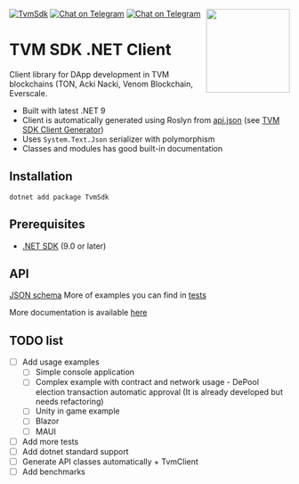 [![TvmSdk](https://img.shields.io/nuget/v/TvmSdk)](https://www.nuget.org/packages/TvmSdk/)
[![Chat on Telegram](https://img.shields.io/badge/chat-on%20telegram-9cf.svg)](https://t.me/tvm_sdk_dotnet)
[![Chat on Telegram](https://img.shields.io/badge/.NET-9-9cf.svg)](https://t.me/tvm_sdk_dotnet)
[<img src="https://avatars.githubusercontent.com/u/177059119?s=400&u=77d20c714206215623219ab13163ec5827481198&v=4" align="right" width="150">](https://freeton.org/)

# TVM SDK .NET Client

Client library for DApp development in TVM blockchains (TON, Acki Nacki, Venom Blockchain, Everscale.
- Built with latest .NET 9
- Client is automatically generated using Roslyn from [api.json](https://github.com/tvmlabs/tvm-sdk/blob/main/tools/api.json) (see [TVM SDK Client Generator](https://github.com/TvmBrotherhood/tvm-sdk-dotnet/tree/main/tools/TvmSdk.ClientGenerator))
- Uses `System.Text.Json` serializer with polymorphism
- Classes and modules has good built-in documentation

## Installation

```shell
dotnet add package TvmSdk
```

## Prerequisites
- [.NET SDK](https://dotnet.microsoft.com/download) (9.0 or later)

## API
[JSON schema](https://github.com/TvmGuild/tvm-sdk-dotnet/blob/main/tools/TvmSdk.ClientGenerator/api.json)
More of examples you can find in [tests](https://github.com/TvmGuild/tvm-sdk-dotnet/tree/main/tests/TvmSdk.Tests)

More documentation is available [here](https://github.com/tvmlabs/tvm-sdk/blob/master/docs/SUMMARY.md)

## TODO list
- [ ] Add usage examples
  - [ ] Simple console application
  - [ ] Complex example with contract and network usage - DePool election transaction automatic approval (It is already developed but needs refactoring)
  - [ ] Unity in game example
  - [ ] Blazor 
  - [ ] MAUI
- [ ] Add more tests
- [ ] Add dotnet standard support
- [ ] Generate API classes automatically + TvmClient
- [ ] Add benchmarks

